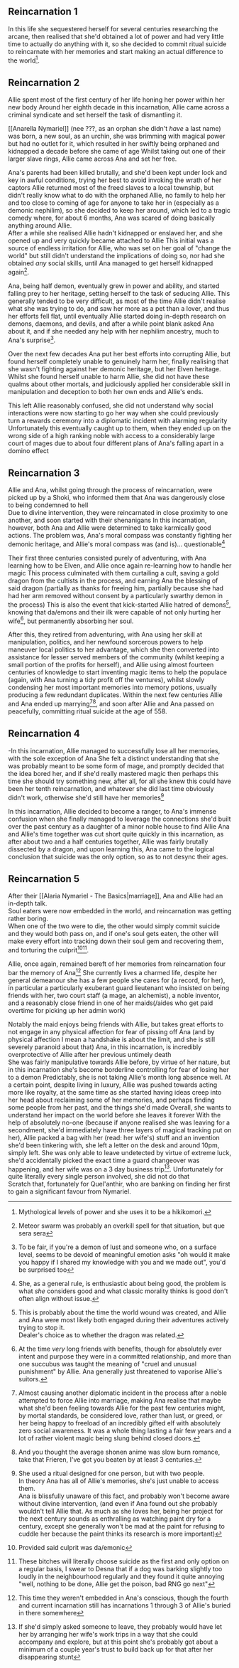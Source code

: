 ## Reincarnation 1

In this life she sequestered herself for several centuries researching the arcane, then realised that she'd obtained a lot of power and had very little time to actually do anything with it, so she decided to commit ritual suicide to reincarnate with her memories and start making an actual difference to the world[^1].
## Reincarnation 2
Allie spent most of the first century of her life honing her power within her new body
Around her eighth decade in this incarnation, Allie came across a criminal syndicate and set herself the task of dismantling it.

[[Anarella Nymariel]] (nee ???, as an orphan she didn't *have* a last name) was born, a new soul, as an urchin, she was brimming with magical power but had no outlet for it, which resulted in her swiftly being orphaned and kidnapped a decade before she came of age
Whilst taking out one of their larger slave rings, Allie came across Ana and set her free.

Ana's parents had been killed brutally, and she'd been kept under lock and key in awful conditions, trying her best to avoid invoking the wrath of her captors
Allie returned most of the freed slaves to a local township, but didn't really know what to do with the orphaned Allie, no family to help her and too close to coming of age for anyone to take her in (especially as a demonic nephilim), so she decided to keep her around, which led to a tragic comedy where, for about 6 months, Ana was scared of doing basically anything around Allie.  
After a while she realised Allie hadn't kidnapped or enslaved her, and she opened up and very quickly became attached to Allie
This initial was a source of endless irritation for Allie, who was set on her goal of "change the world" but still didn't understand the implications of doing so, nor had she obtained *any* social skills, until Ana managed to get herself kidnapped again[^2].

Ana, being half demon, eventually grew in power and ability, and started falling prey to her heritage, setting herself to the task of seducing Allie.
This generally tended to be very difficult, as most of the time Allie didn't realise what she was trying to do, and saw her more as a pet than a lover, and thus her efforts fell flat, until eventually Allie started doing in-depth research on demons, daemons, and devils, and after a while point blank asked Ana about it, and if she needed any help with her nephilim ancestry, much to Ana's surprise[^3].

Over the next few decades Ana put her best efforts into corrupting Allie, but found herself completely unable to genuinely harm her, finally realising that she wasn't fighting against her demonic heritage, but her Elven heritage.
Whilst she found herself unable to harm Allie, she did not have these qualms about other mortals, and judiciously applied her considerable skill in manipulation and deception to both her own ends and Allie's ends.

This left Allie reasonably confused, she did not understand why social interactions were now starting to go her way when she could previously turn a rewards ceremony into a diplomatic incident with alarming regularity
Unfortunately this eventually caught up to them, when they ended up on the wrong side of a high ranking noble with access to a considerably large court of mages due to about four different plans of Ana's falling apart in a domino effect
## Reincarnation 3

Allie and Ana, whilst going through the process of reincarnation, were picked up by a Shoki, who informed them that Ana was dangerously close to being condemned to hell  
Due to divine intervention, they were reincarnated in close proximity to one another, and soon started with their shenanigans
In this incarnation, however, both Ana and Allie were determined to take karmically good actions.
The problem was, Ana's moral compass was constantly fighting her demonic heritage, and Allie's moral compass was (and is)… questionable[^4]

Their first three centuries consisted purely of adventuring, with Ana learning how to be Elven, and Allie once again re-learning how to handle her magic
This process culminated with them curtailing a cult, saving a gold dragon from the cultists in the process, and earning Ana the blessing of said dragon (partially as thanks for freeing him, partially because she had had her arm removed without consent by a particularly swarthy demon in the process)
This is also the event that kick-started Allie hatred of demons[^5], knowing that da/emons and their ilk were capable of not only hurting her wife[^6], but permanently absorbing her soul.

After this, they retired from adventuring, with Ana using her skill at manipulation, politics, and her newfound sorcerous powers to help maneuver local politics to her advantage, which she then converted into assistance for lesser served members of the community (whilst keeping a small portion of the profits for herself), and Allie using almost fourteen centuries of knowledge to start inventing magic items to help the populace (again, with Ana turning a tidy profit off the ventures), whilst slowly condensing her most important memories into memory potions, usually producing a few redundant duplicates.
Within the next few centuries Allie and Ana ended up marrying[^7][^8], and soon after Allie and Ana passed on peacefully, committing ritual suicide at the age of 558.

## Reincarnation 4
-In this incarnation, Allie managed to successfully lose all her memories, with the sole exception of Ana
She felt a distinct understanding that she was probably meant to be some form of mage, and promptly decided that the idea bored her, and if she'd really mastered magic then perhaps this time she should try something new, after all, for all she knew this could have been her tenth reincarnation, and whatever she did last time obviously didn't work, otherwise she'd still have her memories[^11]

In this incarnation, Allie decided to become a ranger, to Ana's immense confusion when she finally managed to leverage the connections she'd built over the past century as a daughter of a minor noble house to find Allie
Ana and Allie's time together was cut short quite quickly in this incarnation, as after about two and a half centuries together, Allie was fairly brutally dissected by a dragon, and upon learning this, Ana came to the logical conclusion that suicide was the only option, so as to not desync their ages.
## Reincarnation 5
After their [[Alaria Nymariel - The Basics|marriage]], Ana and Allie had an in-depth talk.  
Soul eaters were now embedded in the world, and reincarnation was getting rather boring.  
When one of the two were to die, the other would simply commit suicide and they would both pass on, and if one's soul gets eaten, the other will make every effort into tracking down their soul gem and recovering them, and torturing the culprit[^9][^10].
 
Allie, once again, remained bereft of her memories from reincarnation four bar the memory of Ana[^12]
She currently lives a charmed life, despite her general demeanour she has a few people she cares for (a record, for her), in particular a particularly exuberant guard lieutenant who insisted on being friends with her, two court staff (a mage, an alchemist), a noble inventor, and a reasonably close friend in one of her maids(/aides who get paid overtime for picking up her admin work)

Notably the maid enjoys being friends with Allie, but takes great efforts to not engage in any physical affection for fear of pissing off Ana (and by physical affection I mean a handshake is about the limit, and she is still severely paranoid about that)
Ana, in this incarnation, is incredibly overprotective of Allie after her previous untimely death  
She was fairly manipulative towards Allie before, by virtue of her nature, but in this incarnation she's become borderline controlling for fear of losing her to a demon
Predictably, she is not taking Allie's month long absence well.
At a certain point, despite living in luxury, Allie was pushed towards acting more like royalty, at the same time as she started having ideas creep into her head about reclaiming some of her memories, and perhaps finding some people from her past, and the things she'd made
Overall, she wants to understand her impact on the world before she leaves it forever
With the help of absolutely no-one (because if anyone realised she was leaving for a secondment, she'd immediately have three layers of magical tracking put on her), Allie packed a bag with her (read: her wife's) stuff and an invention she'd been tinkering with, she left a letter on the desk and around 10pm, simply left.
She was only able to leave undetected by virtue of extreme luck, she'd accidentally picked the exact time a guard changeover was happening, and her wife was on a 3 day business trip[^13].
Unfortunately for quite literally every single person involved, she did not do that  
Scratch that, fortunately for Quel'anthir, who are banking on finding her first to gain a significant favour from Nymariel.

[^1]: Mythological levels of power and she uses it to be a hikikomori.
[^2]: Meteor swarm was probably an overkill spell for that situation, but que sera sera
[^3]: To be fair, if you're a demon of lust and someone who, on a surface level, seems to be devoid of meaningful emotion asks "oh would it make you happy if I shared my knowledge with you and we made out", you'd be surprised too
[^4]: She, as a general rule, is enthusiastic about being good, the problem is what *she* considers good and what classic morality thinks is good don't often align without issue.
[^5]: This is probably about the time the world wound was created, and Allie and Ana were most likely both engaged during their adventures actively trying to stop it.  
	Dealer's choice as to whether the dragon was related.
[^6]: At the time *very* long friends with benefits, though for absolutely ever intent and purpose they were in a committed relationship, and more than one succubus was taught the meaning of "cruel and unusual punishment" by Allie.
	Ana generally just threatened to vaporise Allie's suitors.
[^7]: Almost causing another diplomatic incident in the process after a noble attempted to force Allie into marriage, making Ana realise that maybe what she'd been feeling towards Allie for the past few centuries might, by mortal standards, be considered love, rather than lust, or greed, or her being happy to freeload of an incredibly gifted elf with absolutely zero social awareness.
	It was a whole thing lasting a fair few years and a lot of rather violent magic being slung behind closed doors.
[^8]: And you thought the average shonen anime was slow burn romance, take that Frieren, I've got you beaten by at least 3 centuries.
[^9]: Provided said culprit was da/emonic
[^10]: These bitches will literally choose suicide as the first and only option on a regular basis, I swear to Desna that if a dog was barking slightly too loudly in the neighbourhood regularly and they found it quite annoying "well, nothing to be done, Allie get the poison, bad RNG go next"


[^11]: She used a ritual designed for one person, but with two people.  
	In theory Ana has all of Allie's memories, she's just unable to access them.  
	Ana is blissfully unaware of this fact, and probably won't become aware without divine intervention, (and even if Ana found out she probably wouldn't tell Allie that. As much as she loves her, being her project for the next century sounds as enthralling as watching paint dry for a century, except she generally won't be mad at the paint for refusing to cuddle her because the paint thinks its research is more important)

[^12]: This time they weren't embedded in Ana's conscious, though the fourth and current incarnation still has incarnations 1 through 3 of Allie's buried in there somewhere

[^13]: If she'd simply asked someone to leave, they probably would have let her by arranging her wife's work trips in a way that she could accompany and explore, but at this point she's probably got about a minimum of a couple year's trust to build back up for that after her disappearing stunt
